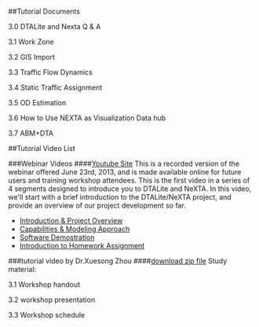 ##Tutorial Documents

3.0 DTALite and Nexta Q & A

3.1  Work Zone

3.2  GIS Import	

3.3 Traffic Flow Dynamics

3.4 Static Traffic Assignment

3.5 OD Estimation

3.6 How to Use NEXTA as Visualization Data hub

3.7 ABM+DTA


##Tutorial Video List

###Webinar Videos
####[Youtube Site](https://www.youtube.com/channel/UCUHlqojCQ4f7VvqroUhbaFA)
This is a recorded version of the webinar offered June 23rd, 2013, and is made available online for future users and training workshop attendees. This is the first video in a series of 4 segments designed to introduce you to DTALite and NeXTA. In this video, we'll start with a brief introduction to the DTALite/NeXTA project, and provide an overview of our project development so far.

- [Introduction & Project Overview](https://www.youtube.com/watch?v=QHMshz6PauY)
- [Capabilities & Modeling Approach](https://www.youtube.com/watch?v=VxNz0Oi5qoo)
- [Software Demostration](https://www.youtube.com/watch?v=lxFFDvwPtSY)
- [Introduction to Homework Assignment](https://www.youtube.com/watch?v=taIlhCl2Wic)
 
###tutorial video by Dr.Xuesong Zhou
####[download zip file](https://dl.dropboxusercontent.com/u/9941774/UMD_DTALite_AgBM%20Training%20Workshop.zip)
Study material:

3.1 Workshop handout

3.2 workshop presentation

3.3 Workshop schedule
